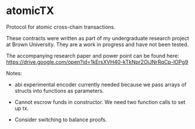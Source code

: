 # atomicTX
Protocol for atomic cross-chain transactions.

These contracts were written as part of my undergraduate research project
at Brown University. They are a work in progress and have not been tested.

The accompanying research paper and power point can be found here:
https://drive.google.com/open?id=1kErsXVH40-kTkNpr2OjJNrRqCp-lOPg9



Notes:

- abi experimental encoder currently needed because we pass arrays of structs into
functions as parameters.

- Cannot escrow funds in constructor. We need two function calls to set up tx.

- Consider switching to balance proofs.
